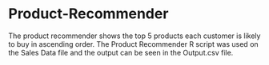 # Product-Recommender
The product recommender shows the top 5 products each customer is likely to buy in ascending order. The Product Recommender R script was used on the Sales Data file and the output can be seen in the Output.csv file. 
